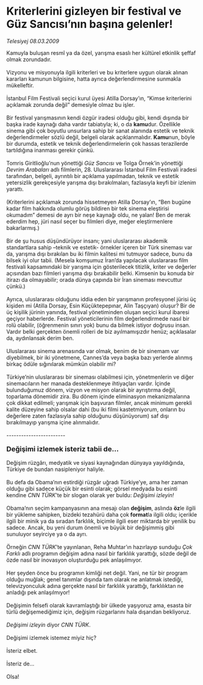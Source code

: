 # Kriterlerini gizleyen bir festival ve Güz Sancısı’nın başına gelenler!

*Telesiyej 08.03.2009*

<div class="taraf_structure_2col_1zq">
<div class="margen_n">



 <p>Kamuyla buluşan resmî ya da özel, yarışma esaslı her kültürel etkinlik şeffaf olmak zorundadır. <br/><br/>Vizyonu ve misyonuyla ilgili kriterleri ve bu kriterlere uygun olarak alınan kararları kamunun bilgisine, hatta ayrıca değerlendirmesine sunmakla mükelleftir. <br/><br/>İstanbul Film Festivali seçici kurul üyesi Atilla Dorsay’ın, “Kimse kriterlerini açıklamak zorunda değil” demesiyle olmaz bu işler. <br/><br/>Bir festival yarışmasının kendi özgür iradesi olduğu gibi, kendi dışında bir başka irade kaynağı daha vardır tabiatıyla; ki, o da <b>kamu</b>dur. Özellikle sinema gibi çok boyutlu unsurlara sahip bir sanat alanında estetik ve teknik değerlendirmeler sözlü değil, belgeli olarak açıklanmalıdır. <b>Kamu</b>nun, böyle bir durumda, estetik ve teknik değerlendirmelerin çok hassas terazilerde tartıldığına inanması gerekir çünkü. <br/><br/>Tomris Giritlioğlu’nun yönettiği <i>Güz Sancısı</i> ve Tolga Örnek’in yönettiği <i>Devrim Arabaları</i> adlı filmlerin, 28. Uluslararası İstanbul Film Festivali iradesi tarafından, belgeli, ayrıntılı bir açıklama yapılmadan, teknik ve estetik yetersizlik gerekçesiyle yarışma dışı bırakılmaları, fazlasıyla keyfi bir izlenim yarattı. <br/><br/>(Kriterlerini açıklamak zorunda hissetmeyen Atilla Dorsay’ın, “Ben bugüne kadar film hakkında olumlu görüş bildiren bir tek sinema eleştirisi okumadım” demesi de ayrı bir neşe kaynağı oldu, ne yalan! Ben de merak ederdim hep, jüri nasıl seçer bu filmleri diye, meğer eleştirmenlere bakarlarmış.) <br/><br/>Bir de şu husus düşündürüyor insanı; yani uluslararası akademik standartlara sahip –teknik ve estetik- örnekler içeren bir Türk sineması var da, yarışma dışı bırakılan bu iki filmin kalitesi mi tutmuyor sadece, bunu da bilsek iyi olur tabii. (Mesela komşumuz İran’da yapılacak uluslararası film festivali kapsamındaki bir yarışma için gösterilecek titizlik, kriter ve değerler açısından bazı filmleri yarışma dışı bırakabilir belki. Kimsenin bu konuda bir itirazı da olmayabilir; orada dünya çapında bir İran sineması mevcuttur çünkü.) <br/><br/>Ayrıca, uluslararası olduğunu iddia eden bir yarışmanın profesyonel jürisi üç kişiden mi (Atilla Dorsay, Esin Küçüktepepınar, Alin Taşçıyan) oluşur? Bir de üç kişilik jürinin yanında, festival yönetiminden oluşan seçici kurul ibaresi geçiyor haberlerde. Festival yöneticilerinin film değerlendirmede nasıl bir rolü olabilir, (öğrenmenin sınırı yok) bunu da bilmek istiyor doğrusu insan. Vardır belki gerçekten önemli rolleri de biz ayılmamışızdır henüz; açıklasalar da, aydınlansak derim ben. <br/><br/>Uluslararası sinema arenasında var olmak, benim de bir sinemam var diyebilmek, bir iki yönetmene, Cannes’da veya başka bazı yerlerde alınmış birkaç ödüle sığınılarak mümkün olabilir mi? <br/><br/>Türkiye’nin uluslararası bir sineması olabilmesi için, yönetmenlerin ve diğer sinemacıların her manada desteklenmeye ihtiyaçları vardır. İçinde bulunduğumuz dönem, vizyon ve misyon olarak bir ayrıştırma değil, toparlama dönemidir zira. Bu dönem içinde eliminasyon mekanizmalarına çok dikkat edilmeli; yarışmak için başvuran filmler, ancak minimum gerekli kalite düzeyine sahip olsalar dahi (bu iki filmi kastetmiyorum, onların bu değerlere zaten fazlasıyla sahip olduğunu düşünüyorum) saf dışı bırakılmayıp yarışma içine alınmalıdır. <br/><br/>------------------------<b></b> <br/><br/><font size="4"><strong>Değişimi izlemek isteriz tabii de...</strong></font> <br/><br/>Değişim rüzgârı, medyatik ve siyasi kaynağından dünyaya yayıldığında, Türkiye de bundan nasipleniyor haliyle. <br/><br/>Bu defa da Obama’nın estirdiği rüzgâr uğradı Türkiye’ye, ama her zaman olduğu gibi sadece küçük bir esinti olarak; görsel medyada bu esinti kendine <i>CNN TÜRK</i>’te bir slogan olarak yer buldu: <i>Değişimi izleyin! </i><br/><br/>Obama’nın seçim kampanyasının ana mesajı olan <b>değişim</b>, aslında <b>öz</b>le ilgili bir yükleme sahipken, bizdeki tezahürü daha çok<b> format</b>la ilgili oldu; içerikle ilgili bir minik ya da sıradan farklılık, biçimle ilgili eser miktarda bir yenilik bu sadece. Ancak, bu yeni durum önemli ve büyük bir değişimmiş gibi sunuluyor seyirciye ya o da ayrı. <br/><br/>Örneğin <i>CNN TÜRK</i>’te yayınlanan, Reha Muhtar’ın hazırlayıp sunduğu<i> Çok Farklı</i> adlı programın değişim adına nasıl bir farklılık yarattığı, sözde değil de özde nasıl bir inovasyon oluşturduğu pek anlaşılmıyor. <br/><br/>Her şeyden önce bu programın kimliği net değil. Yani, ne tür bir program olduğu muğlak; genel tanımlar dışında tam olarak ne anlatmak istediği, televizyonculuk adına gerçekte nasıl bir farklılık yarattığı, farklılıktan ne anladığı pek anlaşılmıyor! <br/><br/>Değişimin felsefi olarak kavramlaştığı bir ülkede yaşıyoruz ama, esasta bir türlü değişemediğimiz için, değişim rüzgarlarını hala dışarıdan bekliyoruz.<i> <br/><br/>Değişimi izleyin</i> diyor<i> CNN TÜRK</i>. <br/><br/>Değişimi izlemek istemez miyiz hiç? <br/><br/>İsteriz elbet. <br/><br/>İsteriz de... <br/><br/>Olsa!</p>

<br/>


<div id="taraf_not">
</div>

</div>


</div>
